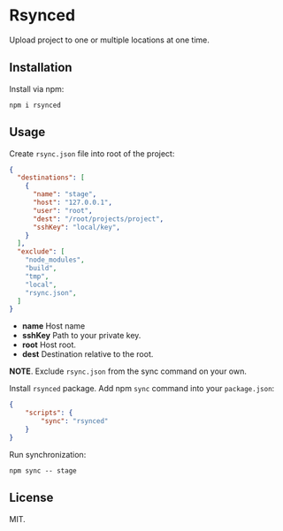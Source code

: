 # Rsynced

Upload project to one or multiple locations at one time.

## Installation

Install via npm:

```shell
npm i rsynced
```

## Usage

Create `rsync.json` file into root of the project:

```json
{
  "destinations": [
    {
      "name": "stage",
      "host": "127.0.0.1",
      "user": "root",
      "dest": "/root/projects/project",
      "sshKey": "local/key",
    }
  ],
  "exclude": [
    "node_modules",
    "build",
    "tmp",
    "local",
    "rsync.json",
  ]
}
```

* **name** Host name
* **sshKey** Path to your private key.
* **root** Host root.
* **dest** Destination relative to the root.

**NOTE**. Exclude `rsync.json` from the sync command on your own.

Install `rsynced` package. Add npm `sync` command into your `package.json`:

```json
{
    "scripts": {
        "sync": "rsynced"
    }
}
```

Run synchronization:
```
npm sync -- stage
```

## License

MIT.
